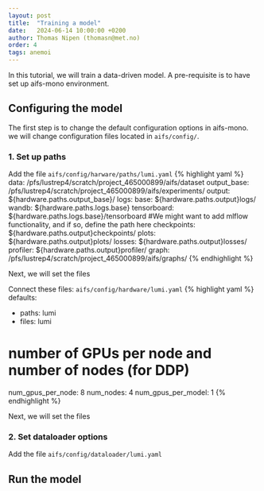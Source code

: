 ```yaml
---
layout: post
title:  "Training a model"
date:   2024-06-14 10:00:00 +0200
author: Thomas Nipen (thomasn@met.no)
order: 4
tags: anemoi
---
```


In this tutorial, we will train a data-driven model. A pre-requisite is to have set up aifs-mono environment.

## Configuring the model

The first step is to change the default configuration options in aifs-mono. we will change configuration files
located in `aifs/config/`.

### 1. Set up paths

Add the file `aifs/config/harware/paths/lumi.yaml`
{% highlight yaml %}
data: /pfs/lustrep4/scratch/project_465000899/aifs/dataset
output_base: /pfs/lustrep4/scratch/project_465000899/aifs/experiments/
output: ${hardware.paths.output_base}/
logs:
  base: ${hardware.paths.output}logs/
  wandb: ${hardware.paths.logs.base}
  tensorboard: ${hardware.paths.logs.base}/tensorboard
  #We might want to add mlflow functionality, and if so, define the path here
checkpoints: ${hardware.paths.output}checkpoints/
plots: ${hardware.paths.output}plots/
losses: ${hardware.paths.output}losses/
profiler: ${hardware.paths.output}profiler/
graph: /pfs/lustrep4/scratch/project_465000899/aifs/graphs/
{% endhighlight %}

Next, we will set the files

Connect these files: `aifs/config/hardware/lumi.yaml`
{% highlight yaml %}
defaults:
  - paths: lumi
  - files: lumi

# number of GPUs per node and number of nodes (for DDP)
num_gpus_per_node: 8
num_nodes: 4
num_gpus_per_model: 1
{% endhighlight %}

Next, we will set the files

### 2. Set dataloader options

Add the file `aifs/config/dataloader/lumi.yaml`

## Run the model
